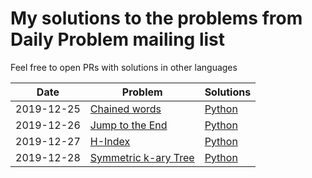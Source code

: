 # My solutions to the problems from Daily Problem mailing list

Feel free to open PRs with solutions in other languages

| Date       | Problem       | Solutions |
|------------|---------------|-----------|
| 2019-12-25 | [Chained words](191225/PROBLEM.md) | [Python](191225/Python/solution.py) |
| 2019-12-26 | [Jump to the End](191226/PROBLEM.md) | [Python](191226/Python/solution.py) |
| 2019-12-27 | [H-Index](191227/PROBLEM.md) | [Python](191227/Python/solution.py) |
| 2019-12-28 | [Symmetric k-ary Tree](191228/PROBLEM.md) | [Python](191228/Python/solution.py) |
